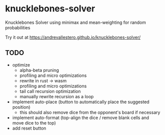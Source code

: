 # knucklebones-solver
Knucklebones Solver using minimax and mean-weighting for random probabilities

Try it out at https://andrevallestero.github.io/knucklebones-solver/

## TODO
- optimize
  - alpha-beta pruning
  - profiling and micro optimizations
  - rewrite in rust -> wasm
  - profiling and micro optimizations
  - tail call recursion optimization
  - manually rewrite recursion as a loop
- implement auto-place (button to automatically place the suggested position)
  - this should also remove dice from the opponent's board if necessary
- implement auto-format (top-align the dice / remove blank cells and move dice to the top)
- add reset button
